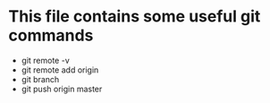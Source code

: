 # This file contains some useful git commands
* git remote -v
* git remote add origin 
* git branch
* git push origin master
